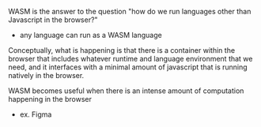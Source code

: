
WASM is the answer to the question "how do we run languages other than Javascript in the browser?"
- any language can run as a WASM language

Conceptually, what is happening is that there is a container within the browser that includes whatever runtime and language environment that we need, and it interfaces with a minimal amount of javascript that is running natively in the browser.

WASM becomes useful when there is an intense amount of computation happening in the browser
- ex. Figma
